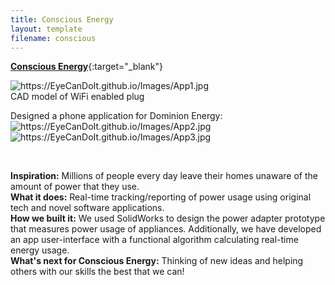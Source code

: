 ```yaml
---
title: Conscious Energy
layout: template
filename: conscious
---
```


[**Conscious Energy**](https://devpost.com/software/conscious-energy){:target="_blank"}

<img src="https://EyeCanDoIt.github.io/Images/App1.jpg" alt="https://EyeCanDoIt.github.io/Images/App1.jpg" loading="lazy"> 
<br>
CAD model of WiFi enabled plug

<br>

Designed a phone application for Dominion Energy:
<img src="https://EyeCanDoIt.github.io/Images/App2.jpg" alt="https://EyeCanDoIt.github.io/Images/App2.jpg" loading="lazy"> 
<img src="https://EyeCanDoIt.github.io/Images/App3.jpg" alt="https://EyeCanDoIt.github.io/Images/App3.jpg" loading="lazy"> 

<br>

**Inspiration:** Millions of people every day leave their homes unaware of the amount of power that they use.
<br>
**What it does:** Real-time tracking/reporting of power usage using original tech and novel software applications.
<br>
**How we built it:** We used SolidWorks to design the power adapter prototype that measures power usage of appliances. 
Additionally, we have developed an app user-interface with a functional algorithm calculating real-time energy usage.
<br>
**What's next for Conscious Energy:** Thinking of new ideas and helping others with our skills the best that we can!
